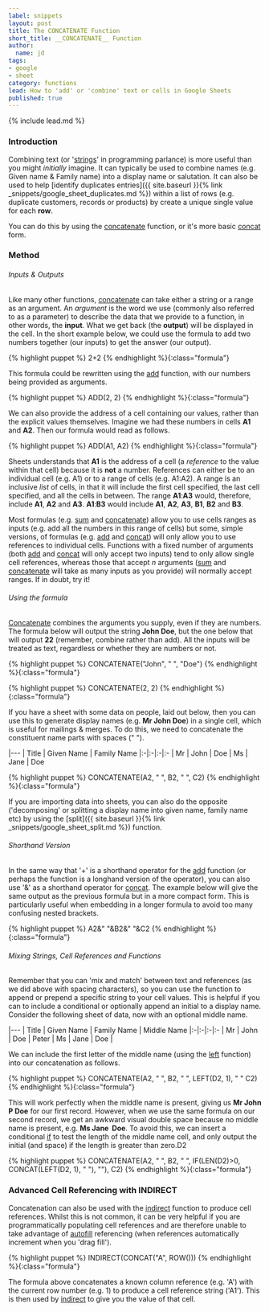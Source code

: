```yaml
---
label: snippets
layout: post
title: The CONCATENATE Function
short_title: __CONCATENATE__ Function
author:
  name: jd
tags:
- google
- sheet
category: functions
lead: How to 'add' or 'combine' text or cells in Google Sheets
published: true
---
```

{% include lead.md %}

### Introduction

Combining text (or '[strings][3]' in programming parlance) is more useful than you might _initially_ imagine. It can typically be used to combine names (e.g. Given name & Family name) into a display name or salutation. It can also be used to help [identify duplicates entries]({{ site.baseurl }}{% link _snippets/google_sheet_duplicates.md %}) within a list of rows (e.g. duplicate customers, records or products) by create a unique single value for each __row__.

You can do this by using the [concatenate][1] function, or it's more basic [concat][2] form.
### Method

###### Inputs & Outputs

Like many other functions, [concatenate][1] can take either a string or a range as an argument. An _argument_ is the word we use (commonly also referred to as a parameter) to describe the data that we provide to a function, in other words, the __input__. What we get back (the __output__) will be displayed in the cell. In the short example below, we could use the formula to add two numbers together (our inputs) to get the answer (our output).

{% highlight puppet %}
2+2
{% endhighlight %}{:class="formula"}

This formula could be rewritten using the [add][4] function, with our numbers being provided as arguments.

{% highlight puppet %}
ADD(2, 2)
{% endhighlight %}{:class="formula"}

We can also provide the address of a cell containing our values, rather than the explicit values themselves. Imagine we had these numbers in cells __A1__ and __A2__. Then our formula would read as follows.

{% highlight puppet %}
ADD(A1, A2)
{% endhighlight %}{:class="formula"}

Sheets understands that __A1__ is the address of a cell (a _reference_ to the value within that cell) because it is __not__ a number. References can either be to an individual cell (e.g. A1) or to a range of cells (e.g. A1:A2). A range is an inclusive _list_ of cells, in that it will include the first cell specified, the last cell specified, and all the cells in between. The range __A1__:__A3__ would, therefore, include __A1__, __A2__ and __A3__. __A1__:__B3__ would include __A1__, __A2__, __A3__, __B1__, __B2__ and __B3__.

Most formulas (e.g. [sum][5] and [concatenate][1]) allow you to use cells ranges as inputs (e.g. add all the numbers in this range of cells) but some, simple versions, of formulas (e.g. [add][4] and [concat][2]) will only allow you to use references to individual cells. Functions with a fixed number of arguments (both [add][4] and [concat][2] will only accept two inputs) tend to only allow single cell references, whereas those that accept _n_ arguments ([sum][5] and [concatenate][1] will take as many inputs as you provide) will normally accept ranges. If in doubt, try it!

###### Using the formula

[Concatenate][1] combines the arguments you supply, even if they are numbers. The formula below will output the string __John Doe__, but the one below that will output __22__ (remember, combine rather than add). All the inputs will be treated as text, regardless or whether they are numbers or not.

{% highlight puppet %}
CONCATENATE("John", " ", "Doe")
{% endhighlight %}{:class="formula"}

{% highlight puppet %}
CONCATENATE(2, 2)
{% endhighlight %}{:class="formula"}

If you have a sheet with some data on people, laid out below, then you can use this to generate display names (e.g. __Mr John Doe__) in a single cell, which is useful for mailings & merges. To do this, we need to concatenate the constituent name parts with spaces (" ").

|---
| Title | Given Name | Family Name
|:-|:-|:-|:-
| Mr | John | Doe
| Ms | Jane | Doe

{% highlight puppet %}
CONCATENATE(A2, " ", B2, " ", C2)
{% endhighlight %}{:class="formula"}

If you are importing data into sheets, you can also do the opposite ('decomposing' or splitting a display name into given name, family name etc) by using the [split]({{ site.baseurl }}{% link _snippets/google_sheet_split.md %}) function.

###### Shorthand Version

In the same way that '+' is a shorthand operator for the [add][4] function (or perhaps the function is a longhand version of the operator), you can also use '&' as a shorthand operator for [concat][2]. The example below will give the same output as the previous formula but in a more compact form. This is particularly useful when embedding in a longer formula to avoid too many confusing nested brackets.

{% highlight puppet %}
A2&" "&B2&" "&C2
{% endhighlight %}{:class="formula"}

###### Mixing Strings, Cell References and Functions

Remember that you can 'mix and match' between text and references (as we did above with spacing characters), so you can use the function to append or prepend a specific string to your cell values. This is helpful if you can to include a conditional or optionally append an initial to a display name. Consider the following sheet of data, now with an optional middle name.

|---
| Title | Given Name | Family Name | Middle Name
|:-|:-|:-|:-
| Mr | John | Doe | Peter
| Ms | Jane | Doe |

We can include the first letter of the middle name (using the [left][7] function) into our concatenation as follows.

{% highlight puppet %}
CONCATENATE(A2, " ", B2, " ", LEFT(D2, 1), " " C2)
{% endhighlight %}{:class="formula"}

This will work perfectly when the middle name is present, giving us __Mr John P Doe__ for our first record. However, when we use the same formula on our second record, we get an awkward visual double space because no middle name is present, e.g. __Ms Jane&nbsp;&nbsp;Doe__. To avoid this, we can insert a conditional [if][8] to test the length of the middle name cell, and only output the initial (and space) if the length is greater than zero.D2

{% highlight puppet %}
CONCATENATE(A2, " ", B2, " ", IF(LEN(D2)>0, CONCAT(LEFT(D2, 1), " "), ""), C2)
{% endhighlight %}{:class="formula"}

### Advanced Cell Referencing with INDIRECT

Concatenation can also be used with the [indirect][6] function to produce cell references. Whilst this is not common, it can be very helpful if you are programmatically populating cell references and are therefore unable to take advantage of [autofill][8] referencing (when references automatically increment when you 'drag fill').

{% highlight puppet %}
INDIRECT(CONCAT("A", ROW()))
{% endhighlight %}{:class="formula"}

The formula above concatenates a known column reference (e.g. 'A') with the current row number (e.g. 1) to produce a cell reference string ('A1'). This is then used by [indirect][6] to give you the value of that cell.

[1]: https://support.google.com/docs/answer/3094123 "How to use the CONCATENATE function"
[2]: https://support.google.com/docs/answer/3093592 "How to use the CONCAT function"
[3]: https://en.wikipedia.org/wiki/String_(computer_science) "What is a 'string' in Computer Science - Wikipedia"
[4]: https://support.google.com/docs/answer/3093590 "How to use the ADD function"
[5]: https://support.google.com/docs/answer/3093669 "How to use the SUM function"
[6]: https://support.google.com/docs/answer/3093377 "How to use the INDIRECT function"
[7]: https://support.google.com/docs/answer/3094079 "How to use the LEFT function"
[8]: https://support.google.com/docs/answer/75509 "Automatically create a series or list"
[8]: https://support.google.com/docs/answer/3093364 "How to use the IF function"